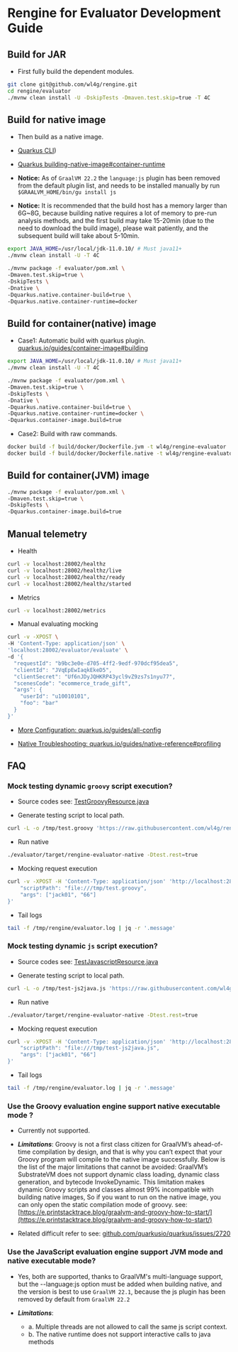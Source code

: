 # Rengine for Evaluator Development Guide

## Build for JAR

- First fully build the dependent modules.

```bash
git clone git@github.com/wl4g/rengine.git
cd rengine/evaluator
./mvnw clean install -U -DskipTests -Dmaven.test.skip=true -T 4C
```

## Build for native image

- Then build as a native image.

- [Quarkus CLI](https://quarkus.io/guides/cli-tooling))

- [Quarkus building-native-image#container-runtime](https://quarkus.io/guides/building-native-image#container-runtime)

- **Notice:** As of `GraalVM 22.2` the `language:js` plugin has been removed from the default plugin list, and needs to be installed manually by run `$GRAALVM_HOME/bin/gu install js`

- **Notice:** It is recommended that the build host has a memory larger than 6G~8G, because building native requires a lot of memory to pre-run analysis methods, and the first build may take 15-20min (due to the need to download the build image), please wait patiently, and the subsequent build will take about 5-10min.

```bash
export JAVA_HOME=/usr/local/jdk-11.0.10/ # Must java11+
./mvnw clean install -U -T 4C

./mvnw package -f evaluator/pom.xml \
-Dmaven.test.skip=true \
-DskipTests \
-Dnative \
-Dquarkus.native.container-build=true \
-Dquarkus.native.container-runtime=docker
```

## Build for container(native) image

- Case1: Automatic build with quarkus plugin. [quarkus.io/guides/container-image#building](https://quarkus.io/guides/container-image#building)

```bash
export JAVA_HOME=/usr/local/jdk-11.0.10/ # Must java11+
./mvnw clean install -U -T 4C

./mvnw package -f evaluator/pom.xml \
-Dmaven.test.skip=true \
-DskipTests \
-Dnative \
-Dquarkus.native.container-build=true \
-Dquarkus.native.container-runtime=docker \
-Dquarkus.container-image.build=true
```

- Case2: Build with raw commands.

```bash
docker build -f build/docker/Dockerfile.jvm -t wl4g/rengine-evaluator .
docker build -f build/docker/Dockerfile.native -t wl4g/rengine-evaluator .
```

## Build for container(JVM) image

```bash
./mvnw package -f evaluator/pom.xml \
-Dmaven.test.skip=true \
-DskipTests \
-Dquarkus.container-image.build=true
```

## Manual telemetry

- Health

```bash
curl -v localhost:28002/healthz
curl -v localhost:28002/healthz/live
curl -v localhost:28002/healthz/ready
curl -v localhost:28002/healthz/started
```

- Metrics

```bash
curl -v localhost:28002/metrics
```

- Manual evaluating mocking

```bash
curl -v -XPOST \
-H 'Content-Type: application/json' \
'localhost:28002/evaluator/evaluate' \
-d '{
  "requestId": "b9bc3e0e-d705-4ff2-9edf-970dcf95dea5",
  "clientId": "JVqEpEwIaqkEkeD5",
  "clientSecret": "Uf6nJDyJQHKRP43ycl9vZ9zs7s1nyu77",
  "scenesCode": "ecommerce_trade_gift",
  "args": {
    "userId": "u10010101",
    "foo": "bar"
  }
}'
```

- [More Configuration: quarkus.io/guides/all-config](https://quarkus.io/guides/all-config)

- [Native Troubleshooting: quarkus.io/guides/native-reference#profiling](https://quarkus.io/guides/native-reference#profiling)

## FAQ

### Mock testing dynamic `groovy` script execution?

- Source codes see: [TestGroovyResource.java](src/main/java/com/wl4g/rengine/evaluator/rest/TestGroovyResource.java)

- Generate testing script to local path.

```bash
curl -L -o /tmp/test.groovy 'https://raw.githubusercontent.com/wl4g/rengine/master/evaluator/testdata/testscript/test.groovy'
```

- Run native

```bash
./evaluator/target/rengine-evaluator-native -Dtest.rest=true
```

- Mocking request execution

```bash
curl -v -XPOST -H 'Content-Type: application/json' 'http://localhost:28002/test/groovy/execution' -d '{
    "scriptPath": "file:///tmp/test.groovy",
    "args": ["jack01", "66"]
}'
```

- Tail logs

```bash
tail -f /tmp/rengine/evaluator.log | jq -r '.message'
```

### Mock testing dynamic `js` script execution?

- Source codes see: [TestJavascriptResource.java](src/main/java/com/wl4g/rengine/evaluator/rest/TestJavascriptResource.java)

- Generate testing script to local path.

```bash
curl -L -o /tmp/test-js2java.js 'https://raw.githubusercontent.com/wl4g/rengine/master/evaluator/testdata/testscript/test-js2java.js'
```

- Run native

```bash
./evaluator/target/rengine-evaluator-native -Dtest.rest=true
```

- Mocking request execution

```bash
curl -v -XPOST -H 'Content-Type: application/json' 'http://localhost:28002/test/javascript/execution' -d '{
    "scriptPath": "file:///tmp/test-js2java.js",
    "args": ["jack01", "66"]
}'
```

- Tail logs

```bash
tail -f /tmp/rengine/evaluator.log | jq -r '.message'
```

### Use the Groovy evaluation engine support native executable mode ?

- Currently not supported.

- ***Limitations***: Groovy is not a first class citizen for GraalVM’s ahead-of-time compilation by design, and that is why you can’t expect that your Groovy program will compile to the native image successfully. Below is the list of the major limitations that cannot be avoided: GraalVM’s SubstrateVM does not support dynamic class loading, dynamic class generation, and bytecode InvokeDynamic. This limitation makes dynamic Groovy scripts and classes almost 99% incompatible with building native images, So if you want to run on the native image, you can only open the static compilation mode of groovy. see: [https://e.printstacktrace.blog/graalvm-and-groovy-how-to-start/](https://e.printstacktrace.blog/graalvm-and-groovy-how-to-start/)

- Related difficult refer to see: [github.com/quarkusio/quarkus/issues/2720](https://github.com/quarkusio/quarkus/issues/2720)


### Use the JavaScript evaluation engine support JVM mode and native executable mode?

- Yes, both are supported, thanks to GraalVM's multi-language support, but the --language:js option must be added when building native, and the version is best to use `GraalVM 22.1`, because the js plugin has been removed by default from `GraalVM 22.2`

- ***Limitations***:
  - a. Multiple threads are not allowed to call the same js script context.
  - b. The native runtime does not support interactive calls to java methods

